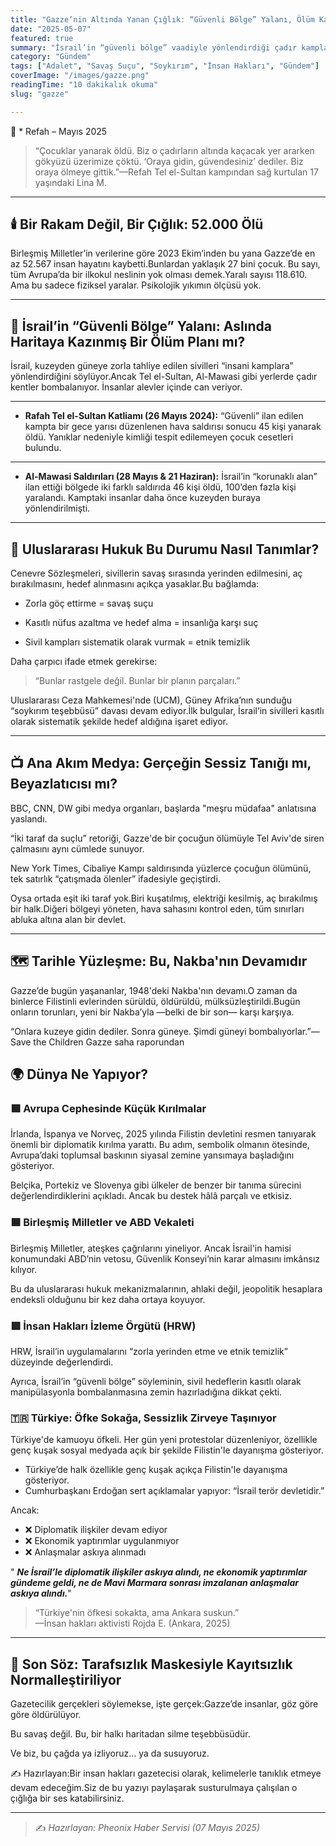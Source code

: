 ```yaml
---
title: "Gazze’nin Altında Yanan Çığlık: “Güvenli Bölge” Yalanı, Ölüm Kampları Gerçeği"
date: "2025-05-07"
featured: true
summary: "İsrail’in “güvenli bölge” vaadiyle yönlendirdiği çadır kamplar bombalandı. Yüzlerce sivil, çocuklar dahil diri diri yanarak can verdi. Uluslararası hukuk uzmanları bu durumu “etnik temizlik” olarak tanımlıyor. Türkiye ve dünya kamuoyundaki öfke büyürken, diplomatik adımlar hâlâ eksik."
category: "Gündem"
tags: ["Adalet", "Savaş Suçu", "Soykırım", "İnsan Hakları", "Gündem"]
coverImage: "/images/gazze.png"
readingTime: "10 dakikalık okuma"
slug: "gazze"

---
```



📍 * Refah – Mayıs 2025

> “Çocuklar yanarak öldü. Biz o çadırların altında kaçacak yer ararken gökyüzü üzerimize çöktü. ‘Oraya gidin, güvendesiniz’ dediler. Biz oraya ölmeye gittik.”—Refah Tel el-Sultan kampından sağ kurtulan 17 yaşındaki Lina M.

---
## 🕯️ Bir Rakam Değil, Bir Çığlık: 52.000 Ölü

Birleşmiş Milletler’in verilerine göre 2023 Ekim’inden bu yana Gazze’de en az 52.567 insan hayatını kaybetti.Bunlardan yaklaşık 27 bini çocuk. Bu sayı, tüm Avrupa’da bir ilkokul neslinin yok olması demek.Yaralı sayısı 118.610. Ama bu sadece fiziksel yaralar. Psikolojik yıkımın ölçüsü yok.

---

## 🚧 İsrail’in “Güvenli Bölge” Yalanı: Aslında Haritaya Kazınmış Bir Ölüm Planı mı?

İsrail, kuzeyden güneye zorla tahliye edilen sivilleri “insani kamplara” yönlendirdiğini söylüyor.Ancak Tel el-Sultan, Al-Mawasi gibi yerlerde çadır kentler bombalanıyor. İnsanlar alevler içinde can veriyor.

---

- **Rafah Tel el-Sultan Katliamı (26 Mayıs 2024):** 
“Güvenli” ilan edilen kampta bir gece yarısı düzenlenen hava saldırısı sonucu 45 kişi yanarak öldü. Yanıklar nedeniyle kimliği tespit edilemeyen çocuk cesetleri bulundu.

---

- **Al-Mawasi Saldırıları (28 Mayıs & 21 Haziran):** 
İsrail’in “korunaklı alan” ilan ettiği bölgede iki farklı saldırıda 46 kişi öldü, 100’den fazla kişi yaralandı. Kamptaki insanlar daha önce kuzeyden buraya yönlendirilmişti.

---
## 🧠 Uluslararası Hukuk Bu Durumu Nasıl Tanımlar?

Cenevre Sözleşmeleri, sivillerin savaş sırasında yerinden edilmesini, aç bırakılmasını, hedef alınmasını açıkça yasaklar.Bu bağlamda:

- Zorla göç ettirme = savaş suçu

- Kasıtlı nüfus azaltma ve hedef alma = insanlığa karşı suç

- Sivil kampları sistematik olarak vurmak = etnik temizlik

Daha çarpıcı ifade etmek gerekirse:

> “Bunlar rastgele değil. Bunlar bir planın parçaları.”

Uluslararası Ceza Mahkemesi'nde (UCM), Güney Afrika’nın sunduğu “soykırım teşebbüsü” davası devam ediyor.İlk bulgular, İsrail’in sivilleri kasıtlı olarak sistematik şekilde hedef aldığına işaret ediyor.

---
## 📺 Ana Akım Medya: Gerçeğin Sessiz Tanığı mı, Beyazlatıcısı mı?

BBC, CNN, DW gibi medya organları, başlarda "meşru müdafaa" anlatısına yaslandı.

“İki taraf da suçlu” retoriği, Gazze'de bir çocuğun ölümüyle Tel Aviv'de siren çalmasını aynı cümlede sunuyor.

New York Times, Cibaliye Kampı saldırısında yüzlerce çocuğun ölümünü, tek satırlık “çatışmada ölenler” ifadesiyle geçiştirdi.

Oysa ortada eşit iki taraf yok.Biri kuşatılmış, elektriği kesilmiş, aç bırakılmış bir halk.Diğeri bölgeyi yöneten, hava sahasını kontrol eden, tüm sınırları abluka altına alan bir devlet.

---
## 🗺️ Tarihle Yüzleşme: Bu, Nakba'nın Devamıdır

Gazze’de bugün yaşananlar, 1948'deki Nakba'nın devamı.O zaman da binlerce Filistinli evlerinden sürüldü, öldürüldü, mülksüzleştirildi.Bugün onların torunları, yeni bir Nakba’yla —belki de bir son— karşı karşıya.

“Onlara kuzeye gidin dediler. Sonra güneye. Şimdi güneyi bombalıyorlar.”—Save the Children Gazze saha raporundan

## 🌍 Dünya Ne Yapıyor?

### 🟩 Avrupa Cephesinde Küçük Kırılmalar

İrlanda, İspanya ve Norveç, 2025 yılında Filistin devletini resmen tanıyarak önemli bir diplomatik kırılma yarattı. Bu adım, sembolik olmanın ötesinde, Avrupa’daki toplumsal baskının siyasal zemine yansımaya başladığını gösteriyor.

Belçika, Portekiz ve Slovenya gibi ülkeler de benzer bir tanıma sürecini değerlendirdiklerini açıkladı. Ancak bu destek hâlâ parçalı ve etkisiz.

### 🟦 Birleşmiş Milletler ve ABD Vekaleti

Birleşmiş Milletler, ateşkes çağrılarını yineliyor. Ancak İsrail'in hamisi konumundaki ABD’nin vetosu, Güvenlik Konseyi’nin karar almasını imkânsız kılıyor.

Bu da uluslararası hukuk mekanizmalarının, ahlaki değil, jeopolitik hesaplara endeksli olduğunu bir kez daha ortaya koyuyor.

### 🟥 İnsan Hakları İzleme Örgütü (HRW)

HRW, İsrail’in uygulamalarını “zorla yerinden etme ve etnik temizlik” düzeyinde değerlendirdi.

Ayrıca, İsrail’in “güvenli bölge” söyleminin, sivil hedeflerin kasıtlı olarak manipülasyonla bombalanmasına zemin hazırladığına dikkat çekti.

### 🇹🇷 Türkiye: Öfke Sokağa, Sessizlik Zirveye Taşınıyor

Türkiye'de kamuoyu öfkeli. Her gün yeni protestolar düzenleniyor, özellikle genç kuşak sosyal medyada açık bir şekilde Filistin'le dayanışma gösteriyor.

- Türkiye’de halk özellikle genç kuşak açıkça Filistin'le dayanışma gösteriyor.  
- Cumhurbaşkanı Erdoğan sert açıklamalar yapıyor: “İsrail terör devletidir.”

Ancak:  
- ❌ Diplomatik ilişkiler devam ediyor  
- ❌ Ekonomik yaptırımlar uygulanmıyor  
- ❌ Anlaşmalar askıya alınmadı

" ***Ne İsrail’le diplomatik ilişkiler askıya alındı, ne ekonomik yaptırımlar gündeme geldi, ne de Mavi Marmara sonrası imzalanan anlaşmalar askıya alındı.***"

> “Türkiye'nin öfkesi sokakta, ama Ankara suskun.”  
> —İnsan hakları aktivisti Rojda E. (Ankara, 2025)
---

## 📣 Son Söz: Tarafsızlık Maskesiyle Kayıtsızlık Normalleştiriliyor

Gazetecilik gerçekleri söylemekse, işte gerçek:Gazze’de insanlar, göz göre göre öldürülüyor.

Bu savaş değil. Bu, bir halkı haritadan silme teşebbüsüdür.

Ve biz, bu çağda ya izliyoruz... ya da susuyoruz.

✍️ Hazırlayan:Bir insan hakları gazetecisi olarak, kelimelerle tanıklık etmeye devam edeceğim.Siz de bu yazıyı paylaşarak susturulmaya çalışılan o çığlığa bir ses katabilirsiniz.

---


> ✍️ _Hazırlayan: Pheonix Haber Servisi (07 Mayıs 2025)_